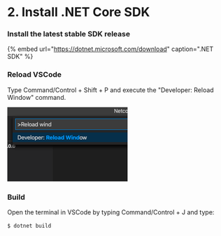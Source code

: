 # 2. Install .NET Core SDK

### Install the latest stable SDK release

{% embed url="https://dotnet.microsoft.com/download" caption=".NET SDK" %}

### Reload VSCode

Type Command/Control + Shift + P and execute the "Developer: Reload Window" command.

![Developer: Reload Window](../.gitbook/assets/captura-de-pantalla-2020-08-30-a-la-s-16.26.48.png)

### Build

Open the terminal in VSCode by typing Command/Control + J and type:

```text
$ dotnet build
```







